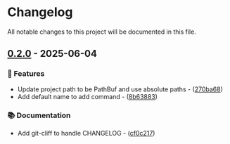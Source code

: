 # Changelog

All notable changes to this project will be documented in this file.

## [0.2.0]($REPO/releases/tag/0.2.0) - 2025-06-04

### 🚀 Features

- Update project path to be PathBuf and use absolute paths - ([270ba68](https://github.com/nivaldogmelo/project_cd/commit/270ba689c7ad2cdc4184dd89adb20c4fdb9f2ae6))
- Add default name to add command - ([8b63883](https://github.com/nivaldogmelo/project_cd/commit/8b6388335840426bd623e2f91137f8d4960f32b3))

### 📚 Documentation

- Add git-cliff to handle CHANGELOG - ([cf0c217](https://github.com/nivaldogmelo/project_cd/commit/cf0c217d2c3c2a4ae82ce7672451c20006c02f95))

<!-- generated by git-cliff -->
